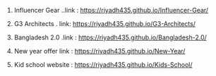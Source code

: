 1. Influencer Gear ..link : https://riyadh435.github.io/Influencer-Gear/

2. G3 Architects .  link: https://riyadh435.github.io/G3-Architects/

3. Bangladesh 2.0   .link : https://riyadh435.github.io/Bangladesh-2.0/

4. New year offer  link : https://riyadh435.github.io/New-Year/
   
5. Kid school website : https://riyadh435.github.io/Kids-School/
